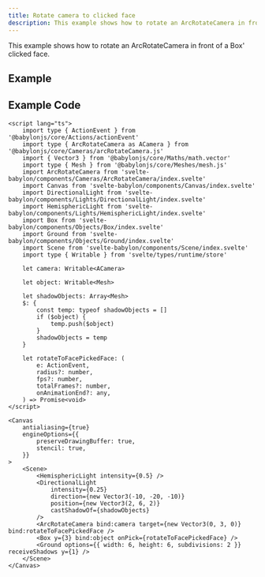 ```yaml
---
title: Rotate camera to clicked face
description: This example shows how to rotate an ArcRotateCamera in front of a Box' clicked face.
---
```


<script>
  import RotateCameraToClickedFaceStory from '$examples/RotateCameraToClickedFace.story.svelte'
  import ExampleWrapper from '$routes/docs/_components/ExampleWrapper.svelte'
</script>

This example shows how to rotate an ArcRotateCamera in front of a Box' clicked face.

## Example

<ExampleWrapper>
  <RotateCameraToClickedFaceStory />
</ExampleWrapper>

## Example Code

```svelte
<script lang="ts">
	import type { ActionEvent } from '@babylonjs/core/Actions/actionEvent'
	import type { ArcRotateCamera as ACamera } from '@babylonjs/core/Cameras/arcRotateCamera.js'
	import { Vector3 } from '@babylonjs/core/Maths/math.vector'
	import type { Mesh } from '@babylonjs/core/Meshes/mesh.js'
	import ArcRotateCamera from 'svelte-babylon/components/Cameras/ArcRotateCamera/index.svelte'
	import Canvas from 'svelte-babylon/components/Canvas/index.svelte'
	import DirectionalLight from 'svelte-babylon/components/Lights/DirectionalLight/index.svelte'
	import HemisphericLight from 'svelte-babylon/components/Lights/HemisphericLight/index.svelte'
	import Box from 'svelte-babylon/components/Objects/Box/index.svelte'
	import Ground from 'svelte-babylon/components/Objects/Ground/index.svelte'
	import Scene from 'svelte-babylon/components/Scene/index.svelte'
	import type { Writable } from 'svelte/types/runtime/store'

	let camera: Writable<ACamera>

	let object: Writable<Mesh>

	let shadowObjects: Array<Mesh>
	$: {
		const temp: typeof shadowObjects = []
		if ($object) {
			temp.push($object)
		}
		shadowObjects = temp
	}

	let rotateToFacePickedFace: (
		e: ActionEvent,
		radius?: number,
		fps?: number,
		totalFrames?: number,
		onAnimationEnd?: any,
	) => Promise<void>
</script>

<Canvas
	antialiasing={true}
	engineOptions={{
		preserveDrawingBuffer: true,
		stencil: true,
	}}
>
	<Scene>
		<HemisphericLight intensity={0.5} />
		<DirectionalLight
			intensity={0.25}
			direction={new Vector3(-10, -20, -10)}
			position={new Vector3(2, 6, 2)}
			castShadowOf={shadowObjects}
		/>
		<ArcRotateCamera bind:camera target={new Vector3(0, 3, 0)} bind:rotateToFacePickedFace />
		<Box y={3} bind:object onPick={rotateToFacePickedFace} />
		<Ground options={{ width: 6, height: 6, subdivisions: 2 }} receiveShadows y={1} />
	</Scene>
</Canvas>
```
